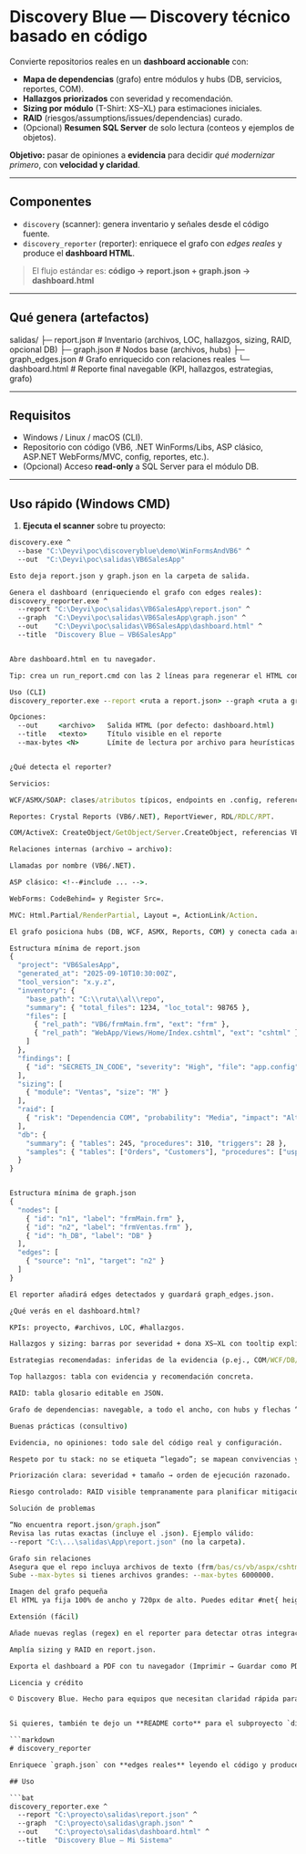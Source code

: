 # Discovery Blue — Discovery técnico basado en código

Convierte repositorios reales en un **dashboard accionable** con:
- **Mapa de dependencias** (grafo) entre módulos y hubs (DB, servicios, reportes, COM).
- **Hallazgos priorizados** con severidad y recomendación.
- **Sizing por módulo** (T-Shirt: XS–XL) para estimaciones iniciales.
- **RAID** (riesgos/assumptions/issues/dependencias) curado.
- (Opcional) **Resumen SQL Server** de solo lectura (conteos y ejemplos de objetos).

**Objetivo:** pasar de opiniones a **evidencia** para decidir *qué modernizar primero*, con **velocidad y claridad**.

---

## Componentes

- `discovery` (scanner): genera inventario y señales desde el código fuente.
- `discovery_reporter` (reporter): enriquece el grafo con *edges reales* y produce el **dashboard HTML**.

> El flujo estándar es: **código → report.json + graph.json → dashboard.html**

---

## Qué genera (artefactos)

salidas/
├─ report.json # Inventario (archivos, LOC, hallazgos, sizing, RAID, opcional DB)
├─ graph.json # Nodos base (archivos, hubs)
├─ graph_edges.json # Grafo enriquecido con relaciones reales
└─ dashboard.html # Reporte final navegable (KPI, hallazgos, estrategias, grafo)


---

## Requisitos

- Windows / Linux / macOS (CLI).
- Repositorio con código (VB6, .NET WinForms/Libs, ASP clásico, ASP.NET WebForms/MVC, config, reportes, etc.).
- (Opcional) Acceso **read-only** a SQL Server para el módulo DB.

---

## Uso rápido (Windows CMD)

1) **Ejecuta el scanner** sobre tu proyecto:

```bat
discovery.exe ^
  --base "C:\Deyvi\poc\discoveryblue\demo\WinFormsAndVB6" ^
  --out  "C:\Deyvi\poc\salidas\VB6SalesApp"

Esto deja report.json y graph.json en la carpeta de salida.

Genera el dashboard (enriqueciendo el grafo con edges reales):
discovery_reporter.exe ^
  --report "C:\Deyvi\poc\salidas\VB6SalesApp\report.json" ^
  --graph  "C:\Deyvi\poc\salidas\VB6SalesApp\graph.json" ^
  --out    "C:\Deyvi\poc\salidas\VB6SalesApp\dashboard.html" ^
  --title  "Discovery Blue — VB6SalesApp"


Abre dashboard.html en tu navegador.

Tip: crea un run_report.cmd con las 2 líneas para regenerar el HTML con doble click.

Uso (CLI)
discovery_reporter.exe --report <ruta a report.json> --graph <ruta a graph.json> [opciones]

Opciones:
  --out     <archivo>   Salida HTML (por defecto: dashboard.html)
  --title   <texto>     Título visible en el reporte
  --max-bytes <N>       Límite de lectura por archivo para heurísticas (def: 3,000,000)


¿Qué detecta el reporter?

Servicios:

WCF/ASMX/SOAP: clases/atributos típicos, endpoints en .config, referencias .asmx/.svc/.ashx, uso de MSSOAP en VB6/ASP clásico.

Reportes: Crystal Reports (VB6/.NET), ReportViewer, RDL/RDLC/RPT.

COM/ActiveX: CreateObject/GetObject/Server.CreateObject, referencias VBP, etc.

Relaciones internas (archivo → archivo):

Llamadas por nombre (VB6/.NET).

ASP clásico: <!--#include ... -->.

WebForms: CodeBehind= y Register Src=.

MVC: Html.Partial/RenderPartial, Layout =, ActionLink/Action.

El grafo posiciona hubs (DB, WCF, ASMX, Reports, COM) y conecta cada archivo con sus dependencias y referencias.

Estructura mínima de report.json
{
  "project": "VB6SalesApp",
  "generated_at": "2025-09-10T10:30:00Z",
  "tool_version": "x.y.z",
  "inventory": {
    "base_path": "C:\\ruta\\al\\repo",
    "summary": { "total_files": 1234, "loc_total": 98765 },
    "files": [
      { "rel_path": "VB6/frmMain.frm", "ext": "frm" },
      { "rel_path": "WebApp/Views/Home/Index.cshtml", "ext": "cshtml" }
    ]
  },
  "findings": [
    { "id": "SECRETS_IN_CODE", "severity": "High", "file": "app.config", "evidence": "connectionString", "recommendation": "Mover a Vault/KeyVault" }
  ],
  "sizing": [
    { "module": "Ventas", "size": "M" }
  ],
  "raid": [
    { "risk": "Dependencia COM", "probability": "Media", "impact": "Alto", "mitigation": "Wrapper .NET y retiro", "owner": "Integraciones" }
  ],
  "db": {
    "summary": { "tables": 245, "procedures": 310, "triggers": 28 },
    "samples": { "tables": ["Orders", "Customers"], "procedures": ["usp_GetOrders"] }
  }
}


Estructura mínima de graph.json
{
  "nodes": [
    { "id": "n1", "label": "frmMain.frm" },
    { "id": "n2", "label": "frmVentas.frm" },
    { "id": "h_DB", "label": "DB" }
  ],
  "edges": [
    { "source": "n1", "target": "n2" }
  ]
}

El reporter añadirá edges detectados y guardará graph_edges.json.

¿Qué verás en el dashboard.html?

KPIs: proyecto, #archivos, LOC, #hallazgos.

Hallazgos y sizing: barras por severidad + dona XS–XL con tooltip explicativo.

Estrategias recomendadas: inferidas de la evidencia (p.ej., COM/WCF/DB/Reportes/VB6).

Top hallazgos: tabla con evidencia y recomendación concreta.

RAID: tabla glosario editable en JSON.

Grafo de dependencias: navegable, a todo el ancho, con hubs y flechas “from → to”.

Buenas prácticas (consultivo)

Evidencia, no opiniones: todo sale del código real y configuración.

Respeto por tu stack: no se etiqueta “legado”; se mapean convivencias y dependencias para priorizar correctamente.

Priorización clara: severidad + tamaño → orden de ejecución razonado.

Riesgo controlado: RAID visible tempranamente para planificar mitigaciones.

Solución de problemas

“No encuentra report.json/graph.json”
Revisa las rutas exactas (incluye el .json). Ejemplo válido:
--report "C:\...\salidas\App\report.json" (no la carpeta).

Grafo sin relaciones
Asegura que el repo incluya archivos de texto (frm/bas/cs/vb/aspx/cshtml/config, etc.).
Sube --max-bytes si tienes archivos grandes: --max-bytes 6000000.

Imagen del grafo pequeña
El HTML ya fija 100% de ancho y 720px de alto. Puedes editar #net{ height:... } si quieres más.

Extensión (fácil)

Añade nuevas reglas (regex) en el reporter para detectar otras integraciones.

Amplía sizing y RAID en report.json.

Exporta el dashboard a PDF con tu navegador (Imprimir → Guardar como PDF).

Licencia y crédito

© Discovery Blue. Hecho para equipos que necesitan claridad rápida para decidir y ejecutar con foco.


Si quieres, también te dejo un **README corto** para el subproyecto `discovery_reporter` (si lo mantienes separado):

```markdown
# discovery_reporter

Enriquece `graph.json` con **edges reales** leyendo el código y produce `dashboard.html`.

## Uso

```bat
discovery_reporter.exe ^
  --report "C:\proyecto\salidas\report.json" ^
  --graph  "C:\proyecto\salidas\graph.json" ^
  --out    "C:\proyecto\salidas\dashboard.html" ^
  --title  "Discovery Blue — Mi Sistema"
